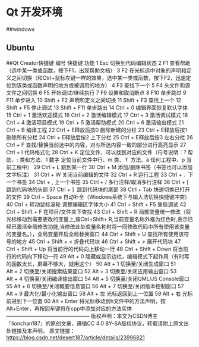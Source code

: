 Qt 开发环境
===========================
##windows

## Ubuntu

##Qt Creator快捷键
编号	快捷键	功能
1	Esc	切换到代码编辑状态
2	F1	查看帮助（选中某一类或函数，按下F1，出现帮助文档）
3	F2	在光标选中对象的声明和定义之间切换（和Ctrl+鼠标左键一样的效果，选中某一类或函数，按下F2，迅速定位到该类或函数声明的地方或被调用的地方）
4	F3	查找下一个
5	F4	头文件和源文件之间切换
6	F5	开始调试/继续执行
7	F9	设置和取消断点
8	F10	单步跳过
9	F11	单步进入
10	Shift + F2	声明和定义之间切换
11	Shift + F3	查找上一个
12	Shift + F5	停止调试
13	Shift + F11	单步跳出
14	Ctrl + 0	编辑界面恢复默认字体
15	Ctrl + 1	激活欢迎模式
16	Ctrl + 2	激活编辑模式
17	Ctrl + 3	激活调试模式
18	Ctrl + 4	激活项目模式
19	Ctrl + 5	激活帮助模式
20	Ctrl + 6	激活输出模式
21	Ctrl + B	编译工程
22	Ctrl + E释放后按0	删除新建的分栏
23	Ctrl + E释放后按1	删除所有分栏
24	Ctrl + E释放后按2	上下分栏
25	Ctrl + E释放后按3	左右分栏
26	Ctrl + F	查找/替换当前选中的内容，对与所选内容一致的部分进行高亮显示
27	Ctrl + I	代码格式化
28	Ctrl + K	定位文件，可以找到对应的文件（符号说明：? 帮助、: 类和方法、1 数字 定位当前文件中行、m 类、 f  方法、a 任何工程中、p 当前工程中）
29	Ctrl + L	跳到某一行
30	Ctrl + M	添加/删除书签（书签也可以添加文字标注）
31	Ctrl + W	关闭当前编辑的文件
32	Ctrl + R	运行工程
33	Ctrl + . 	下一个书签
34	Ctrl + ,	上一个书签
35	Ctrl + /	多行注释/取消多行注释
36	Ctrl + [	跳到代码块的头部
37	Ctrl + ] 	跳到代码块的尾部
38	Ctrl + Tab	快速切换已打开的文件
39	Ctrl + Space	自动补全（Windows系统下与输入法切换快捷键冲突）
40	Ctrl + 转动鼠标滚轮	调整编辑区字体大小
41	Ctrl + Shift + F5	重启调试
42	Ctrl + Shift + F	在项目/文件夹下查找
43	Ctrl + Shift + R	局部变量统一修改（将光标移动到需要更改的变量上,按Ctrl+Shift+ R,当前变量名称外框为红色时,表示已经已激活全局修改功能,当修改此处变量名称时将一同修改代码中所有使用该变量的变量名。），全局变量开启全局替换窗口
44	Ctrl + Shift + U	查找所有使用该符号的地方
45	Ctrl + Shift + <	折叠代码块
46	Ctrl + Shift + >	展开代码块
47	Ctrl + Shift + Up	将当前行的代码向上移动一行
48	Ctrl + Shift + Down	将当前行的代码向下移动一行
49	Alt + 0	隐藏或显示边栏，编辑模式下起作用（有时写的函数太长，屏幕不够大，就用这个）
50	Alt + 1	切换至/关闭生成窗口
51	Alt + 2	切换至/关闭搜索结果窗口
52	Alt + 3	切换至/关闭应用输出窗口
53	Alt + 4	切换至/关闭编译输出窗口
54	Alt + 5	切换至/关闭QML/JS Console窗口
55	Alt + 6	切换至/关闭概要信息窗口
56	Alt + 7	切换至/关闭版本控制窗口
57	Alt + 9	最大化/最小化输出窗口
58	Alt + 左	光标返回到上一位置
59	Alt + 右	光标前进到下一位置
60	Alt + Enter	将光标移动到h文件中的方法声明，按Alt+Enter，再按回车键将在cpp中添加对应的方法实体
————————————————
版权声明：本文为CSDN博主「lionchan187」的原创文章，遵循CC 4.0 BY-SA版权协议，转载请附上原文出处链接及本声明。
原文链接：https://blog.csdn.net/desert187/article/details/23996821
